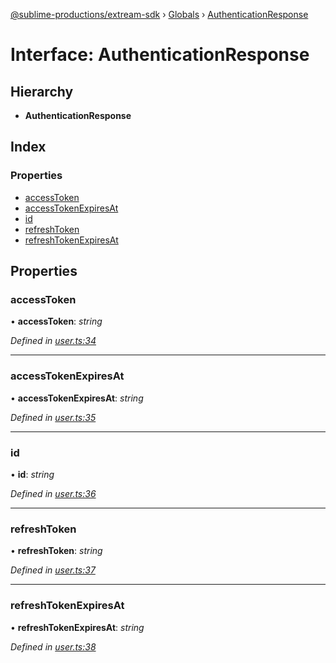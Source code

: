 [@sublime-productions/extream-sdk](../README.md) › [Globals](../globals.md) › [AuthenticationResponse](authenticationresponse.md)

# Interface: AuthenticationResponse

## Hierarchy

* **AuthenticationResponse**

## Index

### Properties

* [accessToken](authenticationresponse.md#accesstoken)
* [accessTokenExpiresAt](authenticationresponse.md#accesstokenexpiresat)
* [id](authenticationresponse.md#id)
* [refreshToken](authenticationresponse.md#refreshtoken)
* [refreshTokenExpiresAt](authenticationresponse.md#refreshtokenexpiresat)

## Properties

###  accessToken

• **accessToken**: *string*

*Defined in [user.ts:34](https://github.com/Extream-SaaS/ex-sdk/blob/d44c660/src/user.ts#L34)*

___

###  accessTokenExpiresAt

• **accessTokenExpiresAt**: *string*

*Defined in [user.ts:35](https://github.com/Extream-SaaS/ex-sdk/blob/d44c660/src/user.ts#L35)*

___

###  id

• **id**: *string*

*Defined in [user.ts:36](https://github.com/Extream-SaaS/ex-sdk/blob/d44c660/src/user.ts#L36)*

___

###  refreshToken

• **refreshToken**: *string*

*Defined in [user.ts:37](https://github.com/Extream-SaaS/ex-sdk/blob/d44c660/src/user.ts#L37)*

___

###  refreshTokenExpiresAt

• **refreshTokenExpiresAt**: *string*

*Defined in [user.ts:38](https://github.com/Extream-SaaS/ex-sdk/blob/d44c660/src/user.ts#L38)*
